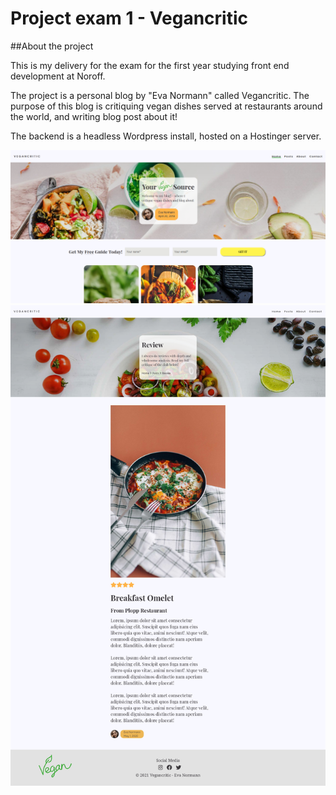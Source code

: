 # Project exam 1 - Vegancritic

##About the project

This is my delivery for the exam for the first year studying front end development at Noroff.

The project is a personal blog by "Eva Normann" called Vegancritic.
The purpose of this blog is critiquing vegan dishes served at restaurants around the world, and writing blog post about it!

The backend is a headless Wordpress install, hosted on a Hostinger server.

![image](https://github.com/matshel/vegancritic-beta/blob/main/images/vegancritic.PNG)
![image](https://github.com/matshel/vegancritic-beta/blob/main/images/blog.png)
